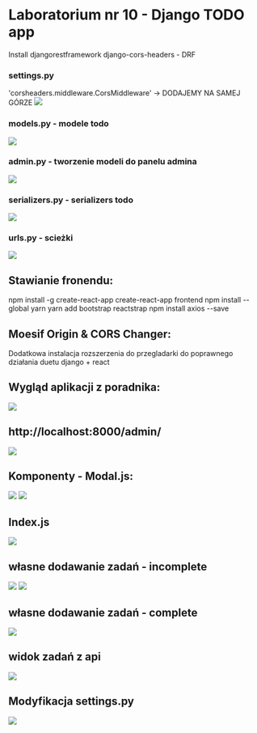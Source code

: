# Laboratorium nr 10 -  Django TODO app

Install djangorestframework django-cors-headers - DRF

### settings.py
'corsheaders.middleware.CorsMiddleware' -> DODAJEMY NA SAMEJ GÓRZE
![](./img/1.PNG)

### models.py - modele todo
![](./img/2.PNG)

### admin.py - tworzenie modeli do panelu admina
![](./img/3.PNG)


### serializers.py - serializers todo
![](./img/4.PNG)

### urls.py - scieżki
![](./img/5.PNG)

## Stawianie fronendu:

npm install -g create-react-app
create-react-app frontend
npm install --global yarn
yarn add bootstrap reactstrap
npm install axios --save

## Moesif Origin & CORS Changer:
Dodatkowa instalacja rozszerzenia do przegladarki do poprawnego działania duetu django + react

## Wygląd aplikacji z poradnika:
![](./img/6.PNG)

## http://localhost:8000/admin/
![](./img/7.PNG)

## Komponenty - Modal.js:
![](./img/11.PNG)
![](./img/12.PNG)

## Index.js
![](./img/13.PNG)


## własne dodawanie zadań - incomplete
![](./img/8.PNG)
![](./img/9.PNG)

## własne dodawanie zadań - complete
![](./img/14.PNG)

## widok zadań z api
![](./img/15.PNG)


## Modyfikacja settings.py 
![](./img/10.PNG)
